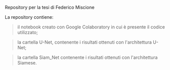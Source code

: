 Repository per la tesi di Federico Miscione

La repository contiene:

  > il notebook creato con Google Colaboratory in cui è presente il codice utilizzato;
  
  > la cartella U-Net, contenente i risultati ottenuti con l'architettura U-Net;
  
  > la cartella Siam_Net contenente i risultati ottenuti con l'architettura Siamese.        
